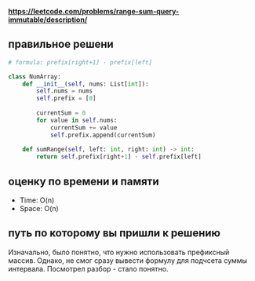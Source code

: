 **https://leetcode.com/problems/range-sum-query-immutable/description/**

## правильное решени
```python
# formula: prefix[right+1] - prefix[left]

class NumArray:
    def __init__(self, nums: List[int]):
        self.nums = nums
        self.prefix = [0]
        
        currentSum = 0
        for value in self.nums:
            currentSum += value
            self.prefix.append(currentSum)
        
    def sumRange(self, left: int, right: int) -> int:
        return self.prefix[right+1] - self.prefix[left]
```

## оценку по времени и памяти
- Time: O(n)
- Space: O(n)

## путь по которому вы пришли к решению
Изначально, было понятно, что нужно использовать префиксный массив. Однако, не смог сразу вывести формулу для подчсета суммы интервала. Посмотрел разбор - стало понятно.